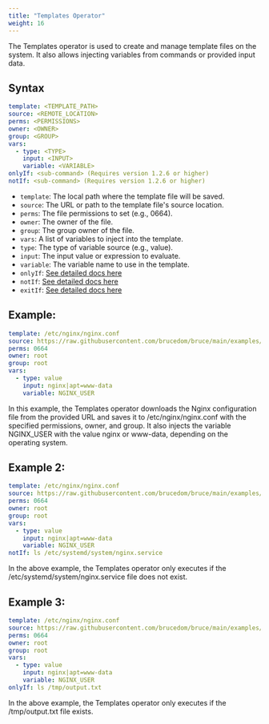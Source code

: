 ```yaml
---
title: "Templates Operator"
weight: 16
---
```

The Templates operator is used to create and manage template files on the system. It also allows injecting variables from commands or provided input data.

## Syntax

```yaml
template: <TEMPLATE_PATH>
source: <REMOTE_LOCATION>
perms: <PERMISSIONS>
owner: <OWNER>
group: <GROUP>
vars:
  - type: <TYPE>
    input: <INPUT>
    variable: <VARIABLE>
onlyIf: <sub-command> (Requires version 1.2.6 or higher)
notIf: <sub-command> (Requires version 1.2.6 or higher)
```

* `template`: The local path where the template file will be saved.
* `source`: The URL or path to the template file's source location.
* `perms`: The file permissions to set (e.g., 0664).
* `owner`: The owner of the file.
* `group`: The group owner of the file.
* `vars`: A list of variables to inject into the template.
* `type`: The type of variable source (e.g., value).
* `input`: The input value or expression to evaluate.
* `variable`: The variable name to use in the template.
* `onlyIf`: [See detailed docs here](/operators/sub-commands)
* `notIf`: [See detailed docs here](/operators/sub-commands)
* `exitIf`: [See detailed docs here](/operators/sub-commands)

## Example:

```yaml
template: /etc/nginx/nginx.conf
source: https://raw.githubusercontent.com/brucedom/bruce/main/examples/nginx/templates/etc/nginx/nginx.conf
perms: 0664
owner: root
group: root
vars:
  - type: value
    input: nginx|apt=www-data
    variable: NGINX_USER
```

In this example, the Templates operator downloads the Nginx configuration file from the provided URL and saves it to /etc/nginx/nginx.conf with the specified permissions, owner, and group. It also injects the variable NGINX_USER with the value nginx or www-data, depending on the operating system.

## Example 2:

```yaml
template: /etc/nginx/nginx.conf
source: https://raw.githubusercontent.com/brucedom/bruce/main/examples/nginx/templates/etc/nginx/nginx.conf
perms: 0664
owner: root
group: root
vars:
  - type: value
    input: nginx|apt=www-data
    variable: NGINX_USER
notIf: ls /etc/systemd/system/nginx.service
```

In the above example, the Templates operator only executes if the /etc/systemd/system/nginx.service file does not exist.

## Example 3:

```yaml
template: /etc/nginx/nginx.conf
source: https://raw.githubusercontent.com/brucedom/bruce/main/examples/nginx/templates/etc/nginx/nginx.conf
perms: 0664
owner: root
group: root
vars:
  - type: value
    input: nginx|apt=www-data
    variable: NGINX_USER
onlyIf: ls /tmp/output.txt
```

In the above example, the Templates operator only executes if the /tmp/output.txt file exists.